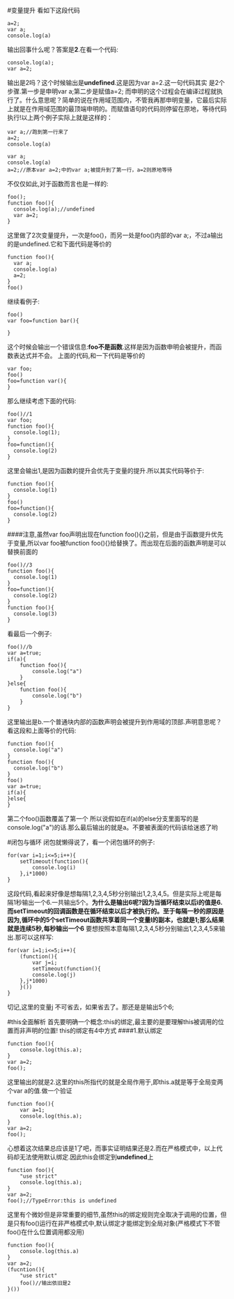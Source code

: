 
#变量提升
看如下这段代码
```
a=2;
var a;
console.log(a)
```
输出回事什么呢？答案是**2**.在看一个代码:
```
console.log(a);
var a=2;
```
输出是2吗？这个时候输出是**undefined**.这是因为var a=2.这一句代码其实 是2个步骤.第一步是申明var a;第二步是赋值a=2;
而申明的这个过程会在编译过程就执行了。什么意思呢？简单的说在作用域范围内，不管我再那申明变量，它最后实际上就是在作用域范围的最顶端申明的。而赋值语句的代码则停留在原地，等待代码执行!以上两个例子实际上就是这样的：
```
var a;//跑到第一行来了
a=2;
console.log(a)
```
```
var a;
console.log(a)
a=2;//原本var a=2;中的var a;被提升到了第一行，a=2则原地等待
```
不仅仅如此,对于函数而言也是一样的:
```
foo();
function foo(){
  console.log(a);//undefined
  var a=2;
}
```
这里做了2次变量提升，一次是foo()，而另一处是foo()内部的var a;，不过a输出的是undefined.它和下面代码是等价的
```
function foo(){
  var a;
  console.log(a)
  a=2;
}
foo()
```
继续看例子:
```
foo()
var foo=function bar(){

}
```
这个时候会输出一个错误信息:**foo不是函数**.这样是因为函数申明会被提升，而函数表达式并不会。
上面的代码,和一下代码是等价的
```
var foo;
foo()
foo=function var(){
}
```

那么继续考虑下面的代码:
```
foo()//1
var foo;
function foo(){
  console.log(1);
}
foo=function(){
  console.log(2)
}
```
这里会输出1,是因为函数的提升会优先于变量的提升.所以其实代码等价于:
```
function foo(){
  console.log(1)
}
foo()
foo=function(){
  console.log(2)
}
```
####注意,虽然var foo声明出现在function foo(){}之前，但是由于函数提升优先于变量,所以var foo被function foo(){}给替换了。而出现在后面的函数声明是可以替换前面的
```
foo()//3
function foo(){
  console.log(1)
}
foo=function(){
  console.log(2)
}
function foo(){
  console.log(3)
}

```
看最后一个例子:
```
foo()//b
var a=true;
if(a){
	function foo(){
		console.log("a")
	}
}else{
	function foo(){
		console.log("b")
	}
}
```
这里输出是b.一个普通块内部的函数声明会被提升到作用域的顶部.声明意思呢？看这段和上面等价的代码:
```
function foo(){
  console.log("a")
}
function foo(){
  console.log("b")
}
foo()
var a=true;
if(a){
}else{
}
```
第二个foo()函数覆盖了第一个
所以说假如在if(a)的else分支里面写的是console.log("a")的话.那么最后输出的就是a。不要被表面的代码该给迷惑了哟

#闭包与循环
闭包就懒得说了，看一个闭包循环的例子:
```
for(var i=1;i<=5;i++){
	setTimeout(function(){
		console.log(i)
	},i*1000)
}
```
这段代码,看起来好像是想每隔1,2,3,4,5秒分别输出1,2,3,4,5。但是实际上呢是每隔1秒输出一个6.一共输出5个。**为什么是输出6呢?因为当循环结束以后i的值是6.而setTimeout的回调函数是在循环结束以后才被执行的。至于每隔一秒的原因是因为,循环中的5个setTimeout函数共享着同一个变量I的副本，也就是1;那么结果就是连续5秒,每秒输出一个6**
要想按照本意每隔1,2,3,4,5秒分别输出1,2,3,4,5来输出.那可以这样写:
```
for(var i=1;i<=5;i++){
	(function(){
		var j=i;
		setTimeout(function(){
		console.log(j)
	},j*1000)
	}())
}
```
切记,这里的变量j 不可省去，如果省去了。那还是是输出5个6;

#this全面解析
首先要明确一个概念:this的绑定,最主要的是要理解this被调用的位置而非声明的位置!
this的绑定有4中方式
####1.默认绑定
```
function foo(){
	console.log(this.a);
}
var a=2;
foo();

```
这里输出的就是2.这里的this所指代的就是全局作用于,即this.a就是等于全局变两个var a的值.做一个验证
```
function foo(){
	var a=1;
	console.log(this.a);
}
var a=2;
foo();

```
心想着这次结果总应该是1了吧，而事实证明结果还是2.而在严格模式中，以上代码却无法使用默认绑定.因此this会绑定到**undefined**上
```
function foo(){
	"use strict"
	console.log(this.a);
}
var a=2;
foo();//TypeError:this is undefined
```
这里有个微妙但是非常重要的细节,虽然this的绑定规则完全取决于调用的位置，但是只有foo()运行在非严格模式中,默认绑定才能绑定到全局对象(严格模式下不管foo()在什么位置调用都没用)
```
function foo(){
	console.log(this.a)
}
var a=2;
(fucntion(){
	"use strict"
	foo()//输出依旧是2
}())
```
